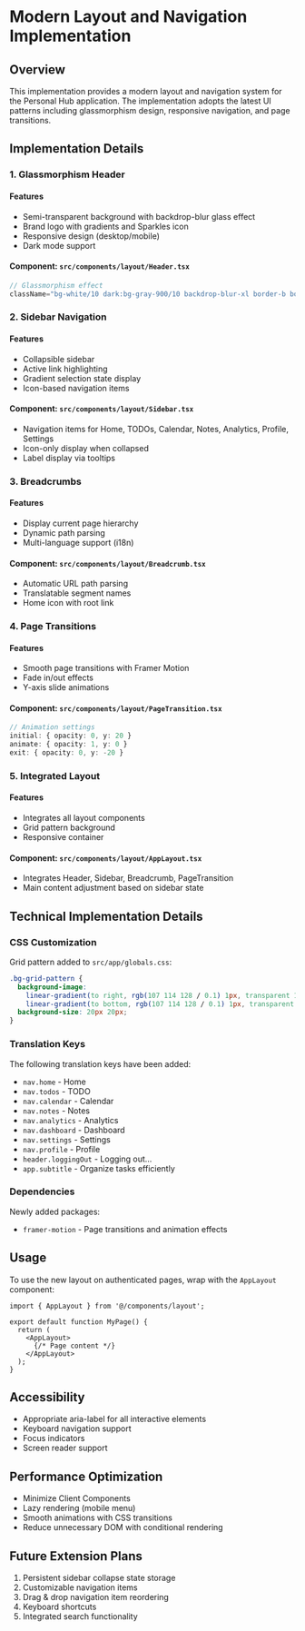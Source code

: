 # Modern Layout and Navigation Implementation

## Overview

This implementation provides a modern layout and navigation system for the Personal Hub application. The implementation adopts the latest UI patterns including glassmorphism design, responsive navigation, and page transitions.

## Implementation Details

### 1. Glassmorphism Header

#### Features
- Semi-transparent background with backdrop-blur glass effect
- Brand logo with gradients and Sparkles icon
- Responsive design (desktop/mobile)
- Dark mode support

#### Component: `src/components/layout/Header.tsx`
```typescript
// Glassmorphism effect
className="bg-white/10 dark:bg-gray-900/10 backdrop-blur-xl border-b border-white/20"
```

### 2. Sidebar Navigation

#### Features
- Collapsible sidebar
- Active link highlighting
- Gradient selection state display
- Icon-based navigation items

#### Component: `src/components/layout/Sidebar.tsx`
- Navigation items for Home, TODOs, Calendar, Notes, Analytics, Profile, Settings
- Icon-only display when collapsed
- Label display via tooltips

### 3. Breadcrumbs

#### Features
- Display current page hierarchy
- Dynamic path parsing
- Multi-language support (i18n)

#### Component: `src/components/layout/Breadcrumb.tsx`
- Automatic URL path parsing
- Translatable segment names
- Home icon with root link

### 4. Page Transitions

#### Features
- Smooth page transitions with Framer Motion
- Fade in/out effects
- Y-axis slide animations

#### Component: `src/components/layout/PageTransition.tsx`
```typescript
// Animation settings
initial: { opacity: 0, y: 20 }
animate: { opacity: 1, y: 0 }
exit: { opacity: 0, y: -20 }
```

### 5. Integrated Layout

#### Features
- Integrates all layout components
- Grid pattern background
- Responsive container

#### Component: `src/components/layout/AppLayout.tsx`
- Integrates Header, Sidebar, Breadcrumb, PageTransition
- Main content adjustment based on sidebar state

## Technical Implementation Details

### CSS Customization

Grid pattern added to `src/app/globals.css`:
```css
.bg-grid-pattern {
  background-image: 
    linear-gradient(to right, rgb(107 114 128 / 0.1) 1px, transparent 1px),
    linear-gradient(to bottom, rgb(107 114 128 / 0.1) 1px, transparent 1px);
  background-size: 20px 20px;
}
```

### Translation Keys

The following translation keys have been added:
- `nav.home` - Home
- `nav.todos` - TODO
- `nav.calendar` - Calendar
- `nav.notes` - Notes
- `nav.analytics` - Analytics
- `nav.dashboard` - Dashboard
- `nav.settings` - Settings
- `nav.profile` - Profile
- `header.loggingOut` - Logging out...
- `app.subtitle` - Organize tasks efficiently

### Dependencies

Newly added packages:
- `framer-motion` - Page transitions and animation effects

## Usage

To use the new layout on authenticated pages, wrap with the `AppLayout` component:

```tsx
import { AppLayout } from '@/components/layout';

export default function MyPage() {
  return (
    <AppLayout>
      {/* Page content */}
    </AppLayout>
  );
}
```

## Accessibility

- Appropriate aria-label for all interactive elements
- Keyboard navigation support
- Focus indicators
- Screen reader support

## Performance Optimization

- Minimize Client Components
- Lazy rendering (mobile menu)
- Smooth animations with CSS transitions
- Reduce unnecessary DOM with conditional rendering

## Future Extension Plans

1. Persistent sidebar collapse state storage
2. Customizable navigation items
3. Drag & drop navigation item reordering
4. Keyboard shortcuts
5. Integrated search functionality